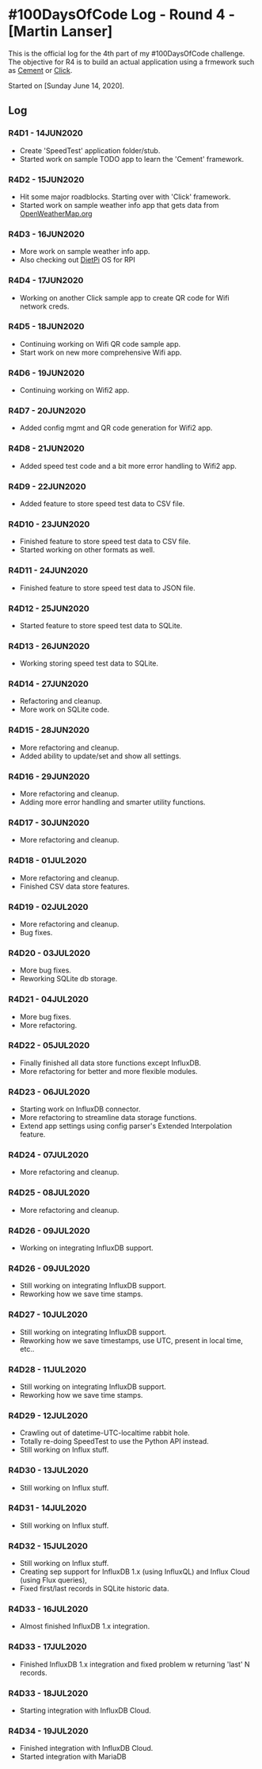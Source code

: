 # #100DaysOfCode Log - Round 4 - [Martin Lanser]

This is the official log for the 4th part of my #100DaysOfCode challenge. The objective for R4 is to build an actual application using a frmework such as [Cement](https://builtoncement.com/) or [Click](https://palletsprojects.com/p/click/).

Started on [Sunday June 14, 2020].

## Log

### R4D1 - 14JUN2020
* Create 'SpeedTest' application folder/stub.
* Started work on sample TODO app to learn the 'Cement' framework.

### R4D2 - 15JUN2020
* Hit some major roadblocks. Starting over with 'Click' framework.
* Started work on sample weather info app that gets data from [OpenWeatherMap.org](https://openweathermap.org)

### R4D3 - 16JUN2020
* More work on sample weather info app.
* Also checking out [DietPi](https://dietpi.com/) OS for RPI

### R4D4 - 17JUN2020
* Working on another Click sample app to create QR code for Wifi network creds.

### R4D5 - 18JUN2020
* Continuing working on Wifi QR code sample app.
* Start work on new more comprehensive Wifi app.

### R4D6 - 19JUN2020
* Continuing working on Wifi2 app.

### R4D7 - 20JUN2020
* Added config mgmt and QR code generation for Wifi2 app.

### R4D8 - 21JUN2020
* Added speed test code and a bit more error handling to Wifi2 app.

### R4D9 - 22JUN2020
* Added feature to store speed test data to CSV file.

### R4D10 - 23JUN2020
* Finished feature to store speed test data to CSV file.
* Started working on other formats as well.

### R4D11 - 24JUN2020
* Finished feature to store speed test data to JSON file.

### R4D12 - 25JUN2020
* Started feature to store speed test data to SQLite.

### R4D13 - 26JUN2020
* Working storing speed test data to SQLite.

### R4D14 - 27JUN2020
* Refactoring and cleanup.
* More work on SQLite code.

### R4D15 - 28JUN2020
* More refactoring and cleanup.
* Added ability to update/set and show all settings.

### R4D16 - 29JUN2020
* More refactoring and cleanup.
* Adding more error handling and smarter utility functions.

### R4D17 - 30JUN2020
* More refactoring and cleanup.

### R4D18 - 01JUL2020
* More refactoring and cleanup.
* Finished CSV data store features.

### R4D19 - 02JUL2020
* More refactoring and cleanup.
* Bug fixes.

### R4D20 - 03JUL2020
* More bug fixes.
* Reworking SQLite db storage.

### R4D21 - 04JUL2020
* More bug fixes.
* More refactoring.

### R4D22 - 05JUL2020
* Finally finished all data store functions except InfluxDB.
* More refactoring for better and more flexible modules.

### R4D23 - 06JUL2020
* Starting work on InfluxDB connector.
* More refactoring to streamline data storage functions.
* Extend app settings using config parser's Extended Interpolation feature.

### R4D24 - 07JUL2020
* More refactoring and cleanup.

### R4D25 - 08JUL2020
* More refactoring and cleanup.

### R4D26 - 09JUL2020
* Working on integrating InfluxDB support.

### R4D26 - 09JUL2020
* Still working on integrating InfluxDB support.
* Reworking how we save time stamps.

### R4D27 - 10JUL2020
* Still working on integrating InfluxDB support.
* Reworking how we save timestamps, use UTC, present in local time, etc..

### R4D28 - 11JUL2020
* Still working on integrating InfluxDB support.
* Reworking how we save time stamps.

### R4D29 - 12JUL2020
* Crawling out of datetime-UTC-localtime rabbit hole.
* Totally re-doing SpeedTest to use the Python API instead.
* Still working on Influx stuff.

### R4D30 - 13JUL2020
* Still working on Influx stuff.

### R4D31 - 14JUL2020
* Still working on Influx stuff.

### R4D32 - 15JUL2020
* Still working on Influx stuff.
* Creating sep support for InfluxDB 1.x (using InfluxQL) and Influx Cloud (using Flux queries),
* Fixed first/last records in SQLite historic data.

### R4D33 - 16JUL2020
* Almost finished InfluxDB 1.x integration.

### R4D33 - 17JUL2020
* Finished InfluxDB 1.x integration and fixed problem w returning 'last' N records.

### R4D33 - 18JUL2020
* Starting integration with InfluxDB Cloud.

### R4D34 - 19JUL2020
* Finished integration with InfluxDB Cloud.
* Started integration with MariaDB
